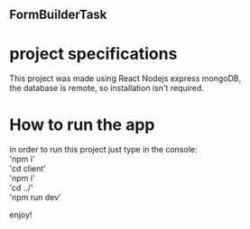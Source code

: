 ## FormBuilderTask

# project specifications  
This project was made using React Nodejs express mongoDB,  
the database is remote, so installation isn't required.  

# How to run the app  
in order to run this project just type in the console:    
'npm i'  
'cd client'  
'npm i'  
'cd ../'  
'npm run dev'  

enjoy!
